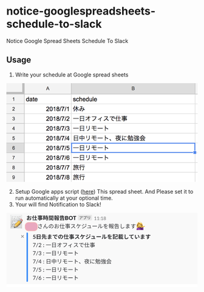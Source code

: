 # notice-googlespreadsheets-schedule-to-slack

Notice Google Spread Sheets Schedule To Slack



## Usage

1. Write your schedule at Google spread sheets

![example image 01](./img/001.png)



2. Setup Google apps script ([here](./scripts/notice.js))  This spread sheet. And Please set it to run automatically at your optional time.
3. Your will find Notification to Slack!

![sample image 02](./img/002.png)